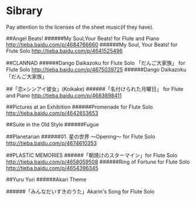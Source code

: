 # Sibrary
Pay attention to the licenses of the sheet music(if they have).

##Angel Beats!
######My Soul,Your Beats! for Flute and Piano
http://tieba.baidu.com/p/4684766660
######My Soul, Your Beats! for Flute Solo
http://tieba.baidu.com/p/4641525496

##CLANNAD
######Dango Daikazoku for Flute Solo
「だんご大家族」 for Flute Solo
http://tieba.baidu.com/p/4675039725
######Dango Daikazoku
「だんご大家族」

##「恋×シンアイ彼女」(Koikake)
######「名付けられた月曜日」 for Flute and Piano
http://tieba.baidu.com/p/4683898411

##Pictures at an Exhibition
######Promenade for Flute Solo
http://tieba.baidu.com/p/4642653653

##Suite in the Old Style
######Fugue

##Planetarian
######01. 星の世界 ～Opening～ for Flute Solo
http://tieba.baidu.com/p/4674610353

##PLASTIC MEMORIES
######「朝焼けのスターマイン」for Flute Solo
http://tieba.baidu.com/p/4658059508
######Ring of Fortune for Flute Solo
http://tieba.baidu.com/p/4654396345

##Yuru Yuri
######Akari Theme

######「みんなだいすきのうた」Akarin's Song for Flute Solo

